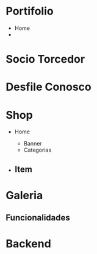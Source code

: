 # Portifolio
- Home
- 
# Socio Torcedor
# Desfile Conosco
# Shop
- Home
	- Banner
	- Categorias

- Item
	- 
# Galeria

## Funcionalidades

# Backend
##
###
